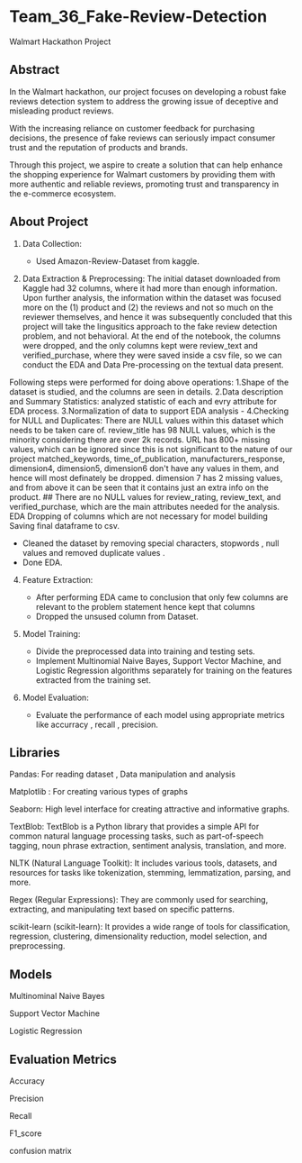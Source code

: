 # Team_36_Fake-Review-Detection
Walmart Hackathon Project

## Abstract
In the Walmart hackathon, our project focuses on developing a robust fake reviews detection system to address the growing issue of deceptive and misleading product reviews. 

With the increasing reliance on customer feedback for purchasing decisions, the presence of fake reviews can seriously impact consumer trust and the reputation of products and brands. 

Through this project, we aspire to create a solution that can help enhance the shopping experience for Walmart customers by providing them with more authentic and reliable reviews, promoting trust and transparency in the e-commerce ecosystem.

## About Project
1. Data Collection:
   - Used Amazon-Review-Dataset from kaggle.
     
2. Data Extraction & Preprocessing:
   The initial dataset downloaded from Kaggle had 32 columns, where it had more than enough information. Upon further analysis, 
 the information within the dataset was focused more on the (1) product and (2) the reviews and not so much on the reviewer themselves, 
 and hence it was subsequently concluded that this project will take the lingusitics approach to the fake review detection problem, and not behavioral.
 At the end of the notebook, the columns were dropped, and the only columns kept were review_text and verified_purchase, 
 where they were saved inside a csv file, so we can conduct the EDA and Data Pre-processing on the textual data present.

Following steps were performed for doing above operations:
 1.Shape of the dataset is studied, and the columns are seen in details. 
 2.Data description and Summary Statistics: analyzed statistic of each and evry attribute for EDA process.
 3.Normalization of data to support EDA analysis  -
 4.Checking for NULL and Duplicates: There are NULL values within this dataset which needs to be taken care of.
    review_title has 98 NULL values, which is the minority considering there are over 2k records.
    URL has 800+ missing values, which can be ignored since this is not significant to the nature of our project
    matched_keywords, time_of_publication, manufacturers_response, dimension4, dimension5, dimension6 don't have any values in them, and hence will most 
    definately be dropped.
    dimension 7 has 2 missing values, and from above it can be seen that it contains just an extra info on the product.
    ## There are no NULL values for review_rating, review_text, and verified_purchase, which are the main attributes needed for the analysis.
EDA
Dropping of columns which are not necessary for model building
Saving final dataframe to csv.

   - Cleaned the dataset by removing special characters, stopwords , null values and removed duplicate values .
   - Done EDA.

4. Feature Extraction:
   - After performing EDA came to conclusion that only few columns are relevant to the problem statement hence kept that columns
   - Dropped the unsused column from Dataset.


5. Model Training:
   - Divide the preprocessed data into training and testing sets.
   - Implement Multinomial Naive Bayes, Support Vector Machine, and Logistic Regression algorithms separately for training on the features extracted from the training set.

6. Model Evaluation:
   - Evaluate the performance of each model using appropriate metrics like accurracy , recall , precision.


## Libraries
Pandas: For reading dataset , Data manipulation and analysis

Matplotlib : For creating various types of graphs

Seaborn: High level interface for creating attractive and informative graphs.

TextBlob: TextBlob is a Python library that provides a simple API for common natural language processing tasks, such as part-of-speech tagging, noun phrase extraction, sentiment analysis, translation, and more. 

NLTK (Natural Language Toolkit): It includes various tools, datasets, and resources for tasks like tokenization, stemming, lemmatization, parsing, and more. 

Regex (Regular Expressions): They are commonly used for searching, extracting, and manipulating text based on specific patterns. 

scikit-learn (scikit-learn): It provides a wide range of tools for classification, regression, clustering, dimensionality reduction, model selection, and preprocessing. 

## Models 
Multinominal Naive Bayes 

Support Vector Machine

Logistic Regression

## Evaluation Metrics 
Accuracy

Precision

Recall

F1_score

confusion matrix







